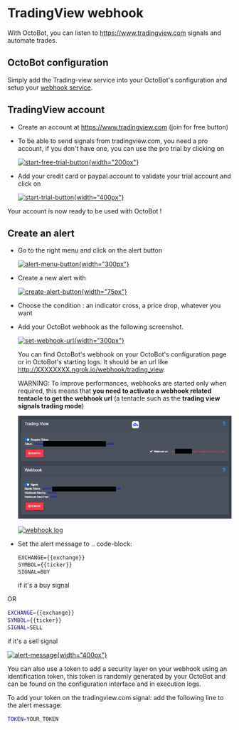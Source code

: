 TradingView webhook
===================

With OctoBot, you can listen to <https://www.tradingview.com> signals
and automate trades.

OctoBot configuration
---------------------

Simply add the Trading-view service into your OctoBot\'s configuration
and setup your [webhook service](Using-a-webhook-with-OctoBot.html).

TradingView account
-------------------

-   Create an account at <https://www.tradingview.com> (join for free
    button)
-   To be able to send signals from tradingview.com, you need a pro
    account, if you don\'t have one, you can use the pro trial by
    clicking on

    [![start-free-trial-button](https://raw.githubusercontent.com/Drakkar-Software/OctoBot/assets/wiki_resources/tradingview-go-pro-trial-button.png){width="200px"}](https://raw.githubusercontent.com/Drakkar-Software/OctoBot/assets/wiki_resources/tradingview-go-pro-trial-button.png)

-   Add your credit card or paypal account to validate your trial
    account and click on

    [![start-trial-button](https://raw.githubusercontent.com/Drakkar-Software/OctoBot/assets/wiki_resources/tradingview-start-trial-button.png){width="400px"}](https://raw.githubusercontent.com/Drakkar-Software/OctoBot/assets/wiki_resources/tradingview-start-trial-button.png)

Your account is now ready to be used with OctoBot !

Create an alert
---------------

-   Go to the right menu and click on the alert button

    [![alert-menu-button](https://raw.githubusercontent.com/Drakkar-Software/OctoBot/assets/wiki_resources/tradingview-alert-menu.png){width="300px"}](https://raw.githubusercontent.com/Drakkar-Software/OctoBot/assets/wiki_resources/tradingview-alert-menu.png)

-   Create a new alert with

    [![create-alert-button](https://raw.githubusercontent.com/Drakkar-Software/OctoBot/assets/wiki_resources/tradingview-add-alert-button.png){width="75px"}](https://raw.githubusercontent.com/Drakkar-Software/OctoBot/assets/wiki_resources/tradingview-add-alert-button.png)

-   Choose the condition : an indicator cross, a price drop, whatever
    you want
-   Add your OctoBot webhook as the following screenshot.

    [![set-webhook-url](https://raw.githubusercontent.com/Drakkar-Software/OctoBot/assets/wiki_resources/tradingview-alert-webhook-url.png){width="300px"}](https://raw.githubusercontent.com/Drakkar-Software/OctoBot/assets/wiki_resources/tradingview-alert-webhook-url.png)

    You can find OctoBot\'s webhook on your OctoBot\'s configuration
    page or in OctoBot\'s starting logs. It should be an url like
    <http://XXXXXXXX.ngrok.io/webhook/trading_view>.

    WARNING: To improve performances, webhooks are started only when
    required, this means that **you need to activate a webhook related
    tentacle to get the webhook url** (a tentacle such as the **trading
    view signals trading mode**)

    [![webhook and tradingview config](https://raw.githubusercontent.com/Drakkar-Software/OctoBot/assets/wiki_resources/webhook_config.jpg)](https://raw.githubusercontent.com/Drakkar-Software/OctoBot/assets/wiki_resources/webhook_config.jpg)

    [![webhook log](https://raw.githubusercontent.com/Drakkar-Software/OctoBot/assets/wiki_resources/webhook_log.jpg)](https://raw.githubusercontent.com/Drakkar-Software/OctoBot/assets/wiki_resources/webhook_log.jpg)

-   Set the alert message to .. code-block:

        EXCHANGE={{exchange}}
        SYMBOL={{ticker}}
        SIGNAL=BUY

    if it\'s a buy signal

OR

``` bash
EXCHANGE={{exchange}}
SYMBOL={{ticker}}
SIGNAL=SELL
```

if it\'s a sell signal

[![alert-message](https://raw.githubusercontent.com/Drakkar-Software/OctoBot/assets/wiki_resources/tradingview-alert-message.png){width="400px"}](https://raw.githubusercontent.com/Drakkar-Software/OctoBot/assets/wiki_resources/tradingview-alert-message.png)

You can also use a token to add a security layer on your webhook using
an identification token, this token is randomly generated by your
OctoBot and can be found on the configuration interface and in execution
logs.

To add your token on the tradingview.com signal: add the following line
to the alert message:

``` bash
TOKEN=YOUR_TOKEN
```
